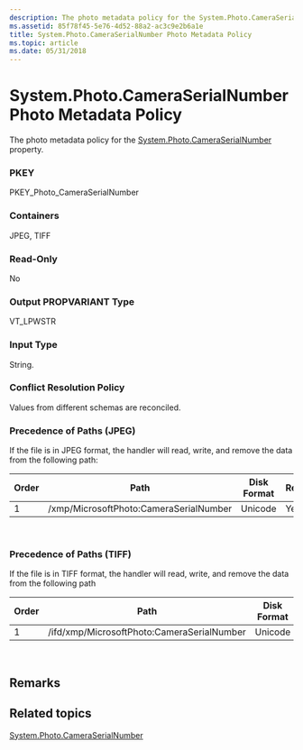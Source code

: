 ```yaml
---
description: The photo metadata policy for the System.Photo.CameraSerialNumber property.
ms.assetid: 85f78f45-5e76-4d52-88a2-ac3c9e2b6a1e
title: System.Photo.CameraSerialNumber Photo Metadata Policy
ms.topic: article
ms.date: 05/31/2018
---
```


# System.Photo.CameraSerialNumber Photo Metadata Policy

The photo metadata policy for the [System.Photo.CameraSerialNumber](../properties/props-system-photo-cameraserialnumber.md) property.

### PKEY

PKEY\_Photo\_CameraSerialNumber

### Containers

JPEG, TIFF

### Read-Only

No

### Output PROPVARIANT Type

VT\_LPWSTR

### Input Type

String.

### Conflict Resolution Policy

Values from different schemas are reconciled.

### Precedence of Paths (JPEG)

If the file is in JPEG format, the handler will read, write, and remove the data from the following path:



| Order | Path                                   | Disk Format | Required |
|-------|----------------------------------------|-------------|----------|
| 1     | /xmp/MicrosoftPhoto:CameraSerialNumber | Unicode     | Yes      |



 

### Precedence of Paths (TIFF)

If the file is in TIFF format, the handler will read, write, and remove the data from the following path



| Order | Path                                       | Disk Format | Required |
|-------|--------------------------------------------|-------------|----------|
| 1     | /ifd/xmp/MicrosoftPhoto:CameraSerialNumber | Unicode     | Yes      |



 

## Remarks

## Related topics

<dl> <dt>

[System.Photo.CameraSerialNumber](../properties/props-system-photo-cameraserialnumber.md)
</dt> </dl>

 

 
